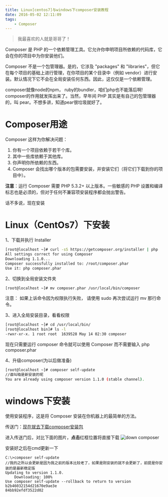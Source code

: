 ```yaml
---
title: Linux[centos7]与windows下composer安装教程
date: 2016-05-02 12:11:09
tags:
    - Composer
---
```


> 我最喜欢的人就是哥哥了！

Composer 是 PHP 的一个依赖管理工具。它允许你申明项目所依赖的代码库，它会在你的项目中为你安装他们。

<!-- more -->

Composer 不是一个包管理器。是的，它涉及 "packages" 和 "libraries"，但它在每个项目的基础上进行管理，在你项目的某个目录中（例如 vendor）进行安装。默认情况下它不会在全局安装任何东西。因此，这仅仅是一个依赖管理。

composer就像node的npm， ruby的bundler，咱们php也不能落后啊! composer的作用就发挥出来了。当然，早年间 PHP 其实是有自己的包管理器的，叫 pear。不想多讲，知道pear很垃圾就好了。

# Composer用途

Composer 这样为你解决问题：
1. 你有一个项目依赖于若干个库。
2. 其中一些库依赖于其他库。
3. 你声明你所依赖的东西。
4. Composer 会找出哪个版本的包需要安装，并安装它们（将它们下载到你的项目中）。

**注意**：运行 Composer 需要 PHP 5.3.2+ 以上版本。一些敏感的 PHP 设置和编译标志也是必须的，但对于任何不兼容项安装程序都会抛出警告。

话不多说，现在安装

# Linux（CentOs7）下安装

1、下载并执行 Installer
``` bash
[root@localhost ~]# curl -sS https://getcomposer.org/installer | php
All settings correct for using Composer
Downloading 1.1.0...
Composer successfully installed to: /root/composer.phar
Use it: php composer.phar
```

2、切换到全局安装文件夹
``` bash
[root@localhost ~]# mv composer.phar /usr/local/bin/composer
```
注意： 如果上诉命令因为权限执行失败， 请使用 sudo 再次尝试运行 mv 那行命令。

3、进入全局安装目录，看看权限
``` bash
[root@localhost ~]# cd /usr/local/bin/
[root@localhost bin]# ls -l
-rwxr-xr-x. 1 root root  1639528 May 14 02:30 composer
```
现在只需要运行 composer 命令就可以使用 Composer 而不需要输入 php composer.phar

4、升级composer(为以后做准备)
``` bash
[root@localhost ~]# composer self-update
//谁叫咱是新安装的呢
You are already using composer version 1.1.0 (stable channel).
```

# windows下安装

使用安装程序，这是将 Composer 安装在你机器上的最简单的方法。

传送门：[现在就去下载composer安装包](https://getcomposer.org/download/)

进入传送门后，对比下面的图片，**点击**红框位置将直接下载
![down composer](/img/201605/composer/down_composer.jpg)

安装好之后在cmd更新一下
``` bsah
C:\>composer self-update
//我的之所以会更新是因为我之前的版本比较老了，如果是刚安装的就不会更新了，前提是你安装的是最新稳定版
Updating to version 1.1.0.
    Downloading: 100%
Use composer self-update --rollback to return to version b2b46032154d21670e9ae3e
84bb92efdf3522d02
```